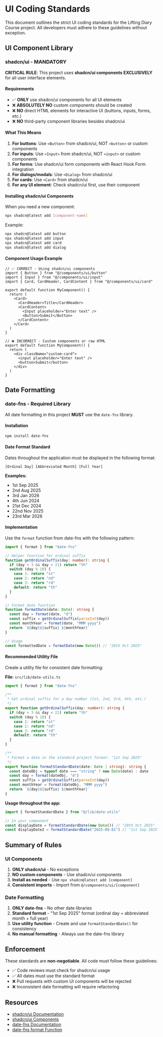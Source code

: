 # UI Coding Standards

This document outlines the strict UI coding standards for the Lifting Diary Course project. All developers must adhere to these guidelines without exception.

## UI Component Library

### shadcn/ui - MANDATORY

**CRITICAL RULE**: This project uses **shadcn/ui components EXCLUSIVELY** for all user interface elements.

#### Requirements

- ✅ **ONLY** use shadcn/ui components for all UI elements
- ❌ **ABSOLUTELY NO** custom components should be created
- ❌ **NO** direct HTML elements for interactive UI (buttons, inputs, forms, etc.)
- ❌ **NO** third-party component libraries besides shadcn/ui

#### What This Means

1. **For buttons**: Use `<Button>` from shadcn/ui, NOT `<button>` or custom components
2. **For inputs**: Use `<Input>` from shadcn/ui, NOT `<input>` or custom components
3. **For forms**: Use shadcn/ui form components with React Hook Form integration
4. **For dialogs/modals**: Use `<Dialog>` from shadcn/ui
5. **For cards**: Use `<Card>` from shadcn/ui
6. **For any UI element**: Check shadcn/ui first, use their component

#### Installing shadcn/ui Components

When you need a new component:

```bash
npx shadcn@latest add [component-name]
```

Example:
```bash
npx shadcn@latest add button
npx shadcn@latest add input
npx shadcn@latest add card
npx shadcn@latest add dialog
```

#### Component Usage Example

```tsx
// ✅ CORRECT - Using shadcn/ui components
import { Button } from "@/components/ui/button"
import { Input } from "@/components/ui/input"
import { Card, CardHeader, CardContent } from "@/components/ui/card"

export default function MyComponent() {
  return (
    <Card>
      <CardHeader>Title</CardHeader>
      <CardContent>
        <Input placeholder="Enter text" />
        <Button>Submit</Button>
      </CardContent>
    </Card>
  )
}

// ❌ INCORRECT - Custom components or raw HTML
export default function MyComponent() {
  return (
    <div className="custom-card">
      <input placeholder="Enter text" />
      <button>Submit</button>
    </div>
  )
}
```

## Date Formatting

### date-fns - Required Library

All date formatting in this project **MUST** use the `date-fns` library.

#### Installation

```bash
npm install date-fns
```

#### Date Format Standard

Dates throughout the application must be displayed in the following format:

```
[Ordinal Day] [Abbreviated Month] [Full Year]
```

**Examples:**
- 1st Sep 2025
- 2nd Aug 2025
- 3rd Jan 2026
- 4th Jun 2024
- 21st Dec 2024
- 22nd Nov 2025
- 23rd Mar 2026

#### Implementation

Use the `format` function from date-fns with the following pattern:

```typescript
import { format } from "date-fns"

// Helper function for ordinal suffix
function getOrdinalSuffix(day: number): string {
  if (day > 3 && day < 21) return "th"
  switch (day % 10) {
    case 1: return "st"
    case 2: return "nd"
    case 3: return "rd"
    default: return "th"
  }
}

// Format date function
function formatDate(date: Date): string {
  const day = format(date, "d")
  const suffix = getOrdinalSuffix(parseInt(day))
  const monthYear = format(date, "MMM yyyy")
  return `${day}${suffix} ${monthYear}`
}

// Usage
const formattedDate = formatDate(new Date()) // "28th Oct 2025"
```

#### Recommended Utility File

Create a utility file for consistent date formatting:

**File**: `src/lib/date-utils.ts`

```typescript
import { format } from "date-fns"

/**
 * Get ordinal suffix for a day number (1st, 2nd, 3rd, 4th, etc.)
 */
export function getOrdinalSuffix(day: number): string {
  if (day > 3 && day < 21) return "th"
  switch (day % 10) {
    case 1: return "st"
    case 2: return "nd"
    case 3: return "rd"
    default: return "th"
  }
}

/**
 * Format a date in the standard project format: "1st Sep 2025"
 */
export function formatStandardDate(date: Date | string): string {
  const dateObj = typeof date === "string" ? new Date(date) : date
  const day = format(dateObj, "d")
  const suffix = getOrdinalSuffix(parseInt(day))
  const monthYear = format(dateObj, "MMM yyyy")
  return `${day}${suffix} ${monthYear}`
}
```

**Usage throughout the app:**

```typescript
import { formatStandardDate } from "@/lib/date-utils"

// In your component
const displayDate = formatStandardDate(new Date()) // "28th Oct 2025"
const displayDate2 = formatStandardDate("2025-09-01") // "1st Sep 2025"
```

## Summary of Rules

### UI Components
1. **ONLY shadcn/ui** - No exceptions
2. **NO custom components** - Use shadcn/ui components
3. **Install as needed** - Use `npx shadcn@latest add [component]`
4. **Consistent imports** - Import from `@/components/ui/[component]`

### Date Formatting
1. **ONLY date-fns** - No other date libraries
2. **Standard format** - "1st Sep 2025" format (ordinal day + abbreviated month + full year)
3. **Use utility function** - Create and use `formatStandardDate()` for consistency
4. **No manual formatting** - Always use the date-fns library

## Enforcement

These standards are **non-negotiable**. All code must follow these guidelines:

- ✅ Code reviews must check for shadcn/ui usage
- ✅ All dates must use the standard format
- ❌ Pull requests with custom UI components will be rejected
- ❌ Inconsistent date formatting will require refactoring

## Resources

- [shadcn/ui Documentation](https://ui.shadcn.com/)
- [shadcn/ui Components](https://ui.shadcn.com/docs/components)
- [date-fns Documentation](https://date-fns.org/)
- [date-fns format Function](https://date-fns.org/docs/format)

